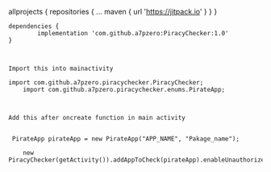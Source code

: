 allprojects {
		repositories {
			...
			maven { url 'https://jitpack.io' }
		}
	}
	
	
	
	dependencies {
	        implementation 'com.github.a7pzero:PiracyChecker:1.0'
	}
	
	
	
	Import this into mainactivity
	
	import com.github.a7pzero.piracychecker.PiracyChecker;
        import com.github.a7pzero.piracychecker.enums.PirateApp;
	
	
	
	Add this after oncreate function in main activity 
	
	
	 PirateApp pirateApp = new PirateApp("APP_NAME", "Pakage_name");
       
        new PiracyChecker(getActivity()).addAppToCheck(pirateApp).enableUnauthorizedAppsCheck().start();

